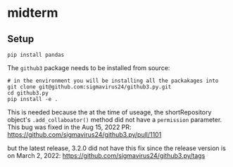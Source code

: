 # midterm

## Setup

```
pip install pandas
```

The `github3` package needs to be installed from source:

```
# in the environment you will be installing all the packakages into
git clone git@github.com:sigmavirus24/github3.py.git
cd github3.py
pip install -e .
```

This is needed because the at the time of useage, the shortRepository object's `.add_collaboator()` method
did not have a `permission` parameter.
This bug was fixed in the Aug 15, 2022 PR: https://github.com/sigmavirus24/github3.py/pull/1101

but the latest release, 3.2.0 did not have this fix since the release version is on March 2, 2022:
https://github.com/sigmavirus24/github3.py/tags
